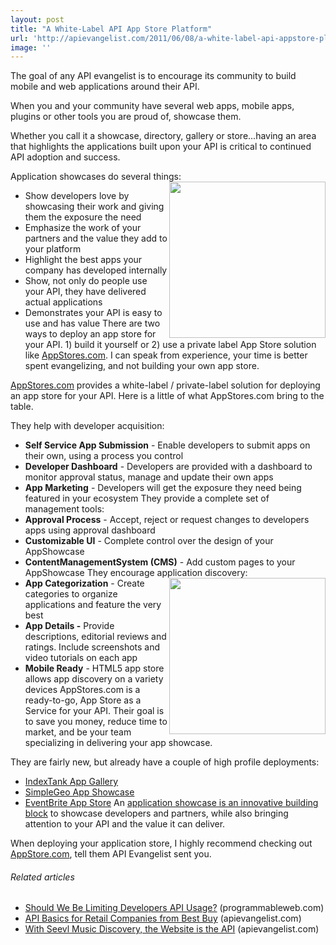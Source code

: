 ```yaml
---
layout: post
title: "A White-Label API App Store Platform"
url: 'http://apievangelist.com/2011/06/08/a-white-label-api-appstore-platform/'
image: ''
---
```


<img class="c1" src="http://kinlane-productions.s3.amazonaws.com/api-evangelist/app-showcase/Appstores.png" alt="" align="right" />The goal of any API evangelist is to encourage its community to build mobile and web applications around their API.

When you and your community have several web apps, mobile apps, plugins or other tools you are proud of, showcase them.

Whether you call it a showcase, directory, gallery or store...having an area that highlights the applications built upon your API is critical to continued API adoption and success.

Application showcases do several things:<img class="c1" src="http://kinlane-productions.s3.amazonaws.com/api-evangelist/app-showcase/SimpleGeo-app-showcase.png" alt="" width="250" align="right" />

  * Show developers love by showcasing their work and giving them the exposure the need
  * Emphasize the work of your partners and the value they add to your platform
  * Highlight the best apps your company has developed internally
  * Show, not only do people use your API, they have delivered actual applications
  * Demonstrates your API is easy to use and has value
There are two ways to deploy an app store for your API. 1) build it yourself or 2) use a private label App Store solution like [AppStores.com][1]. I can speak from experience, your time is better spent evangelizing, and not building your own app store.

[AppStores.com][1] provides a white-label / private-label solution for deploying an app store for your API. Here is a little of what AppStores.com bring to the table.

They help with developer acquisition:

  * **Self Service App Submission** \- Enable developers to submit apps on their own, using a process you control
  * **Developer Dashboard** \- Developers are provided with a dashboard to monitor approval status, manage and update their own apps
  * **App Marketing** \- Developers will get the exposure they need being featured in your ecosystem
They provide a complete set of management tools:
  * **Approval Process** \- Accept, reject or request changes to developers apps using approval dashboard
  * **Customizable UI** \- Complete control over the design of your AppShowcase
  * **ContentManagementSystem (CMS)** \- Add custom pages to your AppShowcase
They encourage application discovery:<img class="c1" src="http://kinlane-productions.s3.amazonaws.com/api-evangelist/app-showcase/IndexTank-App-Gallery.png" alt="" width="250" align="right" />
  * **App Categorization** \- Create categories to organize applications and feature the very best
  * **App Details -** Provide descriptions, editorial reviews and ratings. Include screenshots and video tutorials on each app
  * **Mobile Ready** \- HTML5 app store allows app discovery on a variety devices
AppStores.com is a ready-to-go, App Store as a Service for your API. Their goal is to save you money, reduce time to market, and be your team specializing in delivering your app showcase.

They are fairly new, but already have a couple of high profile deployments:

  * [IndexTank App Gallery][2]
  * [SimpleGeo App Showcase][3]
  * [EventBrite App Store][4]
An [application showcase is an innovative building block][5] to showcase developers and partners, while also bringing attention to your API and the value it can deliver.

When deploying your application store, I highly recommend checking out [AppStore.com][6], tell them API Evangelist sent you.

######  Related articles

  * [Should We Be Limiting Developers API Usage?][7] (programmableweb.com)
  * [API Basics for Retail Companies from Best Buy][8] (apievangelist.com)
  * [With Seevl Music Discovery, the Website is the API][9] (apievangelist.com)

   [1]: http://appstores.com/ (AppStores.com)
   [2]: http://apps.indextank.com/ (IndexTank App Gallery)
   [3]: http://apps.simplegeo.com/ (SimpleGeo App Showcase)
   [4]: http://eventbrite.appstores.com/ (EventBrite App Store)
   [5]: http://www.apievangelist.com/ecosystem-building-blocks-detail.php?Building_Block_ID=180 (application showcase n ann innovative building block)
   [6]: http://AppStores.com (AppStore.com)
   [7]: http://blog.programmableweb.com/2011/06/01/should-we-be-limiting-developers-api-usage/
   [8]: http://blog.apievangelist.com/2011/06/03/api-basics-for-retail-companies-from-best-buy/
   [9]: http://blog.apievangelist.com/2011/05/27/with-seevl-music-discovery-the-website-is-the-api/

